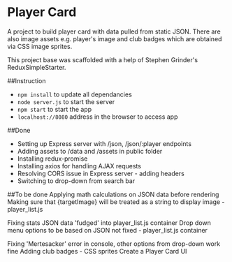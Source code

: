 # Player Card

A project to build player card with data pulled from static JSON. There are also image assets e.g. player's image and club badges which are obtained via CSS image sprites.  

This project base was scaffolded with a help of Stephen Grinder's ReduxSimpleStarter. 

##Instruction
- `npm install` to update all dependancies
- `node server.js` to start the server
- `npm start` to start the app
- `localhost://8080` address in the browser to access app

##Done
- Setting up Express server with /json, /json/:player endpoints
- Adding assets to /data and /assets in public folder
- Installing redux-promise
- Installing axios for handling AJAX requests
- Resolving CORS issue in Express server - adding headers
- Switching to drop-down from search bar

##To be done
Applying math calculations on JSON data before rendering
Making sure that {targetImage} will be treated as a string to display image - player_list.js

Fixing stats JSON data 'fudged' into player_list.js container
Drop down menu options to be based on JSON not fixed - player_list.js container

Fixing 'Mertesacker' error in console, other options from drop-down work fine
Adding club badges - CSS sprites
Create a Player Card UI